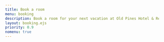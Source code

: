 ```yaml
---
title: Book a room
menu: booking
description: Book a room for your next vacation at Old Pines Hotel & Restuarant in Spean Bridge, near Fort William and Loch Ness in Scotland.
layout: booking.ejs
priority: 0.9
nomenu: true
---
```


<script src="https://book.caterbook.net/js/main.min.js"></script>
<div id="bookingWidget" data-embed="MQ==" data-token="eyJ0eXAiOiJKV1QiLCJhbGciOiJIUzI1NiJ9.eyJQcm9wZXJ0eUlkIjozOTd9.vdL5hRFe7YD8f2Yr6yb5bF0fP2Fgf88dm0HsMSJE-B4"></div>
